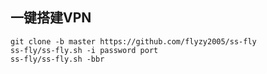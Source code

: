 ## 一键搭建VPN

```shell
git clone -b master https://github.com/flyzy2005/ss-fly
ss-fly/ss-fly.sh -i password port
ss-fly/ss-fly.sh -bbr
```
